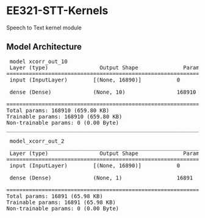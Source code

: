 # EE321-STT-Kernels
Speech to Text kernel module

## Model Architecture
<pre>
 model xcorr_out_10
 Layer (type)                Output Shape              Param #   
=================================================================
 input (InputLayer)        [(None, 16890)]           0         
                                                                 
 dense (Dense)             (None, 10)                168910    
                                                                 
=================================================================
Total params: 168910 (659.80 KB)
Trainable params: 168910 (659.80 KB)
Non-trainable params: 0 (0.00 Byte)
_________________________________________________________________

 model_xcorr_out_2
 _________________________________________________________________
 Layer (type)                Output Shape              Param #   
=================================================================
 input (InputLayer)        [(None, 16890)]           0         
                                                                 
 dense (Dense)             (None, 1)                 16891     (--activation=sigmod)
                                                                 
=================================================================
Total params: 16891 (65.98 KB)
Trainable params: 16891 (65.98 KB)
Non-trainable params: 0 (0.00 Byte)
_________________________________________________________________
</pre>
